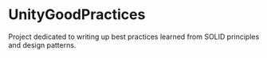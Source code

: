 # UnityGoodPractices
Project dedicated to writing up best practices learned from SOLID principles and design patterns.
